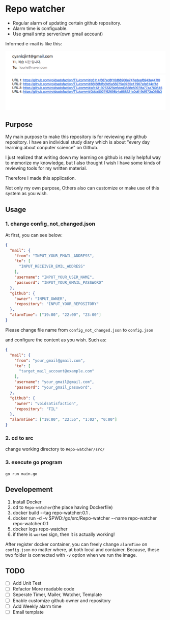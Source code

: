 # Repo watcher

- Regular alarm of updating certain github repository.
- Alarm time is configuable.
- Use gmail smtp server(own gmail account)

Informed e-mail is like this:

![Usage Image](./images/example.png)

## Purpose

My main purpose to make this repository is for reviewing my github repository. I have an individual study diary which is about "every day learning about conputer science" on Github.

I just realized that writing down my learning on github is really helpful way to memorize my knowledge, but I also thought I wish I have some kinds of reviewing tools for my written material.

Therefore I made this application.

Not only my own purpose, Others also can customize or make use of this system as you wish.

## Usage

### 1. change config_not_changed.json

At first, you can see below:

```json
{
  "mail": {
    "from": "INPUT_YOUR_EMAIL_ADDRESS",
    "to": [
      "INPUT_RECEIVER_EMIL_ADDRESS"
    ],
    "username": "INPUT_YOUR_USER_NAME",
    "password": "INPUT_YOUR_GMAIL_PASSWORD"
  },
  "github": {
    "owner": "INPUT_OWNER",
    "repository": "INPUT_YOUR_REPOSITORY"
  },
  "alarmTime": ["19:00", "22:00", "23:00"]
}

```

Please change file name from `config_not_changed.json` to `config.json`

and configure the content as you wish. Such as:

```json
{
  "mail": {
    "from": "your_gmail@gmail.com",
    "to": [
      "target_mail_account@example.com"
    ],
    "username": "your_gmail@gmail.com",
    "password": "your_gmail_password",
  },
  "github": {
    "owner": "voidsatisfaction",
    "repository": "TIL"
  },
  "alarmTime": ["19:00", "22:55", "1:02", "0:00"]
}
```

### 2. cd to src

change working directory to `Repo-watcher/src/`

### 3. execute go program

`go run main.go`

## Developement

1. Install Docker
2. cd to `Repo-watcher`(the place having Dockerfile)
3. docker build --tag repo-watcher:0.1 .
4. docker run -d -v $PWD:/go/src/Repo-watcher --name repo-watcher repo-watcher:0.1
5. docker logs repo-watcher
6. if there is `worked` sign, then it is actually working!

After register docker container, you can freely change `alarmTime` on `config.json` no matter where, at both local and container. Because, these two folder is connected with `-v` option when we run the image.

## TODO

- [ ] Add Unit Test
- [ ] Refactor More readable code
- [ ] Seperate Timer, Mailer, Watcher, Template
- [ ] Enable customize github owner and repository
- [ ] Add Weekly alarm time
- [ ] Email template
